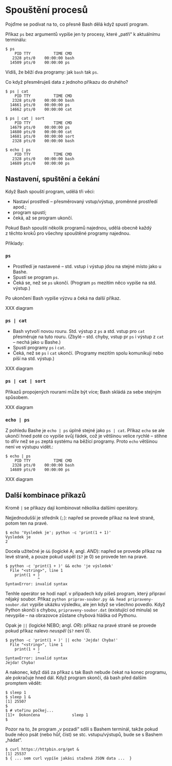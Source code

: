 # Spouštění procesů

Pojďme se podívat na to, co přesně Bash dělá když spustí program.

Příkaz `ps` bez argumentů vypíše jen ty procesy, které „patří“ k aktuálnímu
terminálu:

```console
$ ps
    PID TTY          TIME CMD
   2328 pts/0    00:00:00 bash
  14509 pts/0    00:00:00 ps
```

Vidíš, že běží dva programy: jak `bash` tak `ps`.

Co když přesměruješ data z jednoho příkazu do druhého?

```console
$ ps | cat
    PID TTY          TIME CMD
   2328 pts/0    00:00:00 bash
  14661 pts/0    00:00:00 ps
  14662 pts/0    00:00:00 cat
```

```console
$ ps | cat | sort
    PID TTY          TIME CMD
  14679 pts/0    00:00:00 ps
  14680 pts/0    00:00:00 cat
  14681 pts/0    00:00:00 sort
   2328 pts/0    00:00:00 bash
```

```console
$ echo | ps
    PID TTY          TIME CMD
   2328 pts/0    00:00:00 bash
  14689 pts/0    00:00:00 ps
```


## Nastavení, spuštění a čekání

Když Bash spouští program, udělá tři věci:
* Nastaví prostředí – přesměrovaný vstup/výstup, proměnné prostředí apod.;
* program spustí;
* čeká, až se program ukončí.

Pokud Bash spouští několik programů najednou, udělá obecně každý z těchto
kroků pro všechny spouštěné programy najednou.

Příklady:

### `ps`

* Prostředí je nastavené – std. vstup i výstup jdou na stejné místo jako
  u Bashe.
* Spustí se program `ps`.
* Čeká se, než se `ps` ukončí.
  (Program `ps` mezitím něco vypíše na std. výstup.)

Po ukončení Bash vypíše výzvu a čeká na další příkaz.

XXX diagram

### `ps | cat`

* Bash vytvoří novou rouru. Std. výstup z `ps` a std. vstup pro `cat`
  přesměruje na tuto rouru.
  (Zbylé – std. chyby, vstup pr `ps` i výstup z `cat` – nechá jako u Bashe.)
* Spustí programy `ps` i `cat`.
* Čeká, než se `ps` i `cat` ukončí.
  (Programy mezitím spolu komunikují nebo píší na std. výstup.)

XXX diagram

### `ps | cat | sort`

Příkazů propojených rourami může být více;
Bash skládá za sebe stejným spůsobem.

XXX diagram

### `echo | ps`

Z pohledu Bashe je `echo | ps` úplně stejné jako `ps | cat`.
Příkaz `echo` se ale ukončí hned poté co vypíše svůj řádek, což je většinou
velice rychlé – stihne to dřív než se `ps` zeptá systému na běžící programy.
Proto `echo` většinou není ve výstupu vidět.:

```console
$ echo | ps
    PID TTY          TIME CMD
   2328 pts/0    00:00:00 bash
  14689 pts/0    00:00:00 ps
```

XXX diagram


## Další kombinace příkazů

Kromě `|` se příkazy dají kombinovat několika dalšími operátory.

Nejjednodušší je středník (`;`): napřed se provede příkaz na levé straně,
potom ten na pravé.

```console
$ echo 'Vysledek je'; python -c 'print(1 + 1)'
Vysledek je
2
```

Docela užitečné je `&&` (logické A; angl. *AND*): napřed se provede příkaz
na levé straně, a pouze pokud uspěl (`$?` je 0) se provede ten na pravé.

```console
$ python -c 'print(1 + )' && echo 'je výsledek'
  File "<string>", line 1
    print(1 + )
              ^
SyntaxError: invalid syntax
```

Tenhle operátor se hodí např. v případech kdy píšeš program, který připraví
nějaký soubor. Příkaz `python priprav-soubor.py && head pripraveny-soubor.dat`
vypíše ukázku výsledku, ale jen když se všechno povedlo.
Když Python skončí s chybou, `pripraveny-soubor.dat` (existující od minula)
se nevypíše – na obrazovce zůstane chybová hláška od Pythonu.

Opak je `||` (logické NEBO; angl. *OR*): příkaz na pravé straně se provede
pokud příkaz nalevo *neuspěl* (`$?` není 0).

```console
$ python -c 'print(1 + )' || echo 'Jejda! Chyba!'
  File "<string>", line 1
    print(1 + )
              ^
SyntaxError: invalid syntax
Jejda! Chyba!
```

A nakonec, když dáš za příkaz `&` tak Bash nebude čekat na konec programu,
ale pokračuje hned dál.
Když program skončí, dá bash před dalším promptem vědět:

```console
$ sleep 1
$ sleep 1 &
[1] 25507
$
$ # vteřinu počkej...
[1]+  Dokončena              sleep 1
$
```

Pozor na to, že program „v pozadí“ sdílí s Bashem terminál,
takže pokud bude něco psát (nebo hůř, číst) se stc. vstupu/výstupů,
bude se s Bashem „hádat“.

```console
$ curl https://httpbin.org/get &
[1] 25537
$ { ... sem curl vypíše jakási stažená JSON data ...  }
```


